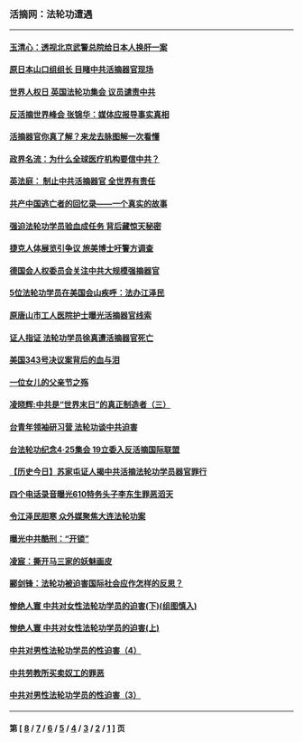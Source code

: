 ### 活摘网：法轮功遭遇
---
#### [玉清心：透视北京武警总院给日本人换肝一案](../../pages/nf5881/n13771978.md?12130430) 
#### [原日本山口组组长 目睹中共活摘器官现场](../../pages/nf5881/n13767360.md?12130430) 
#### [世界人权日 英国法轮功集会 议员谴责中共](../../pages/nf5881/n13431763.md?12130430) 
#### [反活摘世界峰会 张锦华：媒体应报导事实真相](../../pages/nf5881/n13278502.md?12130430) 
#### [活摘器官你真了解？来龙去脉图解一次看懂](../../pages/nf5881/n13013820.md?12130430) 
#### [政界名流：为什么全球医疗机构要信中共？](../../pages/nf5881/n11945479.md?12130430) 
#### [英法庭： 制止中共活摘器官 全世界有责任](../../pages/nf5881/n11330691.md?12130430) 
#### [共产中国逃亡者的回忆录——一个真实的故事](../../pages/nf5881/n10918649.md?12130430) 
#### [强迫法轮功学员验血成任务 背后藏惊天秘密](../../pages/nf5881/n4252384.md?12130430) 
#### [捷克人体展览引争议 旅美博士吁警方调查](../../pages/nf5881/n9429187.md?12130430) 
#### [德国会人权委员会关注中共大规模强摘器官](../../pages/nf5881/n8418950.md?12130430) 
#### [5位法轮功学员在美国会山疾呼：法办江泽民](../../pages/nf5881/n8101519.md?12130430) 
#### [原唐山市工人医院护士曝光活摘器官线索](../../pages/nf5881/n8076384.md?12130430) 
#### [证人指证 法轮功学员徐真遭活摘器官死亡](../../pages/nf5881/n8042467.md?12130430) 
#### [美国343号决议案背后的血与泪](../../pages/nf5881/n8020684.md?12130430) 
#### [一位女儿的父亲节之殇](../../pages/nf5881/n8014122.md?12130430) 
#### [凌晓辉:中共是“世界末日”的真正制造者（三）](../../pages/nf5881/n4210333.md?12130430) 
#### [台青年领袖研习营 法轮功谈中共迫害](../../pages/nf5881/n4141857.md?12130430) 
#### [台法轮功纪念4‧25集会 19立委入反活摘国际联盟](../../pages/nf5881/n4141821.md?12130430) 
#### [【历史今日】苏家屯证人揭中共活摘法轮功学员器官罪行](../../pages/nf5881/n4135912.md?12130430) 
#### [四个电话录音曝光610特务头子李东生罪恶滔天](../../pages/nf5881/n4040060.md?12130430) 
#### [令江泽民胆寒 众外媒聚焦大连法轮功案](../../pages/nf5881/n3932671.md?12130430) 
#### [曝光中共酷刑：“开锁”](../../pages/nf5881/n3889373.md?12130430) 
#### [凌宸：撕开马三家的妖魅画皮](../../pages/nf5881/n3849369.md?12130430) 
#### [郦剑锋：法轮功被迫害国际社会应作怎样的反思？](../../pages/nf5881/n3824560.md?12130430) 
#### [惨绝人寰 中共对女性法轮功学员的迫害(下)(组图慎入)](../../pages/nf5881/n3816285.md?12130430) 
#### [惨绝人寰 中共对女性法轮功学员的迫害(上)](../../pages/nf5881/n3815374.md?12130430) 
#### [中共对男性法轮功学员的性迫害（4）](../../pages/nf5881/n3769144.md?12130430) 
#### [中共劳教所买卖奴工的罪恶](../../pages/nf5881/n3769378.md?12130430) 
#### [中共对男性法轮功学员的性迫害（3）](../../pages/nf5881/n3768231.md?12130430) 

---
#### 第 [ [8](./8.md?12130430) / [7](./7.md?12130430) / [6](./6.md?12130430) / [5](./5.md?12130430) / [4](./4.md?12130430) / [3](./3.md?12130430) / [2](./2.md?12130430) / [1](./1.md?12130430) ] 页
